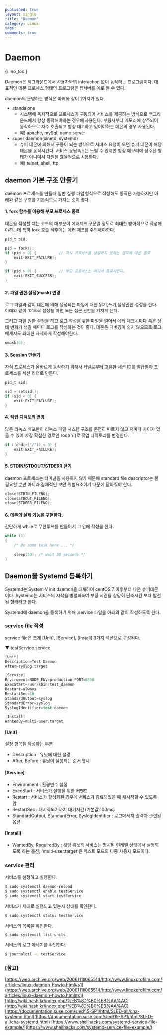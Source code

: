 ```yaml
---
published: true
layout: single
title: "Daemon"
category: Linux
tags:
comments: true
---
```


# Daemon
{: .no_toc }

Daemon은 백그라운드에서 사용자와의 interaction 없이 동작하는 프로그램이다. 대표적인 데몬 프로세스 형태의 프로그램은 웹서버를 예로 들 수 있다.

daemon의 운영하는 방식은 아래와 같이 2가지가 있다.
- standalone
    - 시스템에 독자적으로 프로세스가 구동되어 서비스를 제공하는 방식으로 백그라운드에서 항상 동작해야하는 경우에 사용된다. 부팅시부터 메모리에 상주되어 동작하므로 자주 호출되고 항상 대기하고 있어야하는 데몬의 경우 사용된다.
    - 예) apache, mySql, name server
- super daemon(xinetd, systemd)
    - 슈퍼 데몬에 의해서 구동이 되는 방식으로 서비스 요청이 오면 슈퍼 데몬이 해당 데몬을 동작시킨다. 서비스 응답속도는 느릴 수 있지만 항상 메모리에 상주된 형태가 아니여서 자원을 효율적으로 사용한다.
    - 예) telnet, shell, ftp

## daemon 기본 구조 만들기
daemon 프로세스를 만들때 일반 실행 파일 형식으로 작성해도 동작은 가능하지만 아래와 같은 구조를 기본적으로 가지는 것이 좋다.

#### 1. fork 함수를 이용해 부모 프로세스 종료
데몬을 작성할 떄는 코드의 대부분이 에러체크 구문일 정도로 최대한 방어적으로 작성해야하는데 특히 fork 호출 직후에는 에러 체크를 주의해야한다.

```c
pid_t pid;

pid = fork();
if (pid < 0) {          // 자식 프로세스를 생성하지 못하는 경우에 데몬 종료
    exit(EXIT_FAILURE);
}

if (pid > 0) {          // 부모 프로세스는 여기서 종료시킨다.
    exit(EXIT_SUCCESS);
}
```

#### 2. 파일 권한 설정(mask) 변경
로그 파일과 같이 데몬에 의해 생성되는 파일에 대한 읽기,쓰기,실행권한 설정을 한다. 아래와 같이 '0'으로 설정을 하면 모든 접근 권한을 가지게 된다.

그리고 파일 권한 설정을 하고 로그 작성을 위한 파일을 열어서 에러 체크시마다 혹은 상태 변화가 생길 때마다 로그를 작성하는 것이 좋다. 데몬은 디버깅이 쉽지 않으므로 로그 메세지도 최대한 자세하게 작성해야한다.
```c
umask(0);
```

#### 3. Session 만들기
자식 프로세스가 올바르게 동작하기 위해서 커널로부터 고유한 세션 ID를 발급받아 프로세스를 세션 리더로 만든다.
```c
pid_t sid;

sid = setsid();
if (sid < 0) {
    exit(EXIT_FAILURE);
}
```

#### 4. 작업 디렉토리 변경
많은 리눅스 배포판이 리눅스 파일 시스템 구조를 온전히 따르지 않고 저마다 차이가 있을 수 있어 가장 확실한 경로인 root('/')로 작업 디렉토리를 변경한다.
```c
if ((chdir("/")) < 0) {
    exit(EXIT_FAILURE);
}
```

#### 5. STDIN/STDOUT/STDERR 닫기
daemon 프로세스는 터미널을 사용하지 않기 때문에 standard file descriptor는 불필요할 뿐만 아니라 잠재적인 보안 위험요소이기 때문에 닫아줘야 한다.
```c
close(STDIN_FILENO);
close(STDOUT_FILENO);
close(STDERR_FILENO);
```

#### 6. 데몬의 실제 기능을 구현한다.
간단하게 while로 무한루프를 만들어서 그 안에 작성을 한다.
```c
while (1) 
{
    /* Do some task here ... */
    
    sleep(30); /* wait 30 seconds */
}
```

## Daemon을 Systemd 등록하기
Systemd는 System V init daemon을 대체하여 centOS 7 이후부터 나온 슈퍼데몬이다. Systemd는 서비스의 시작을 병렬화하여 부팅 시간을 상당히 단축시킨 보다 발전된 형태라고 한다.

Systemd에 daemon을 등록하기 위해 .service 파일을 아래와 같이 작성하도록 한다.

### service file 작성
service file은 크게 [Unit], [Service], [Install] 3가지 섹션으로 구성된다.

▼ testService.service
```s
[Unit]
Description=Test Daemon
After=syslog.target

[Service]
Enviroment=NODE_ENV=production PORT=8808
ExecStart=/usr/sbin/test_daemon
Restart=always
RestartSec=10
StandardOutput=syslog
StandardError=syslog
SyslogIdentifier=test-daemon

[Install]
WantedBy=multi-user.target
```

#### [Unit]
설정 항목을 작성하는 부분

- Description : 유닛에 대한 설명
- After, Before : 유닛이 실행되는 순서 명시

#### [Service]
- Environment : 환경변수 설정
- ExecStart : 서비스가 실행을 위한 커맨드
- Restart : 서비스가 활성화된 경우에 서비스가 종료되었을 때 재시작할 수 있도록 함
- RestartSec : 재시작되기까지 대기시간 (기본값:100ms)
- StandardOutput, StandardError, SyslogIdentifier : 로그메세지 출력과 관련된 옵션

#### [Install]
- WantedBy, RequiredBy : 해당 유닛의 서비스는 명시된 런레벨 상태에서 실행되도록 하는 옵션; 'multi-user.target'은 텍스트 모드의 다중 사용자 모드이다.

### service 관리

서비스를 설정하고 실행한다.
```bash
$ sudo systemctl daemon-reload
$ sudo systemctl enable testService
$ sudo systemctl start testService
```

서비스가 제대로 실행되고 있는지 상태를 확인한다.
```bash
$ sudo systemctl status testService
```

서비스의 목록을 확인한다.
```bash
$ sudo systemctl list-units
```

서비스의 로그 메세지를 확인한다.
```bash
$ journalctl -u testService
```

### [참고]
[https://web.archive.org/web/20061118065514/http://www.linuxprofilm.com/articles/linux-daemon-howto.html#s1](https://web.archive.org/web/20061118065514/http://www.linuxprofilm.com/articles/linux-daemon-howto.html#s1)
[http://wiki.hash.kr/index.php/%EB%8D%B0%EB%AA%AC](http://wiki.hash.kr/index.php/%EB%8D%B0%EB%AA%AC)
[https://documentation.suse.com/sled/15-SP1/html/SLED-all/cha-systemd.html](https://documentation.suse.com/sled/15-SP1/html/SLED-all/cha-systemd.html)
[https://www.shellhacks.com/systemd-service-file-example/](https://www.shellhacks.com/systemd-service-file-example/)